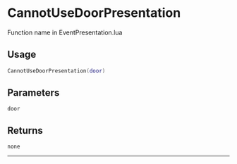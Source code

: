 # CannotUseDoorPresentation
Function name in EventPresentation.lua
## Usage
```lua
CannotUseDoorPresentation(door)
```
## Parameters
`door`
## Returns
`none`

---